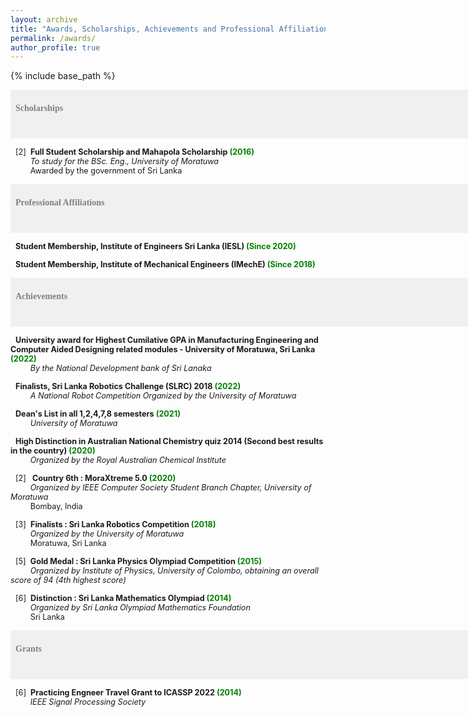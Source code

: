 ```yaml
---
layout: archive
title: "Awards, Scholarships, Achievements and Professional Affiliations"
permalink: /awards/
author_profile: true
---
```


{% include base_path %}

<span style="font-size:1em;font-family:georgia; color:gray;background-color: #F0F0F0;height: 4em; width: 57em; display:inline-block; vertical-align: middle; padding-top: 22px;padding-left: 8px;text-align: left"><b>Scholarships</b></span><br/>


<span style="font-size:0.9em;padding-left: 8px;text-align: justify"> [2]<span style="color:white">a</span><b>Full Student Scholarship and Mahapola Scholarship<span style="color:green"> (2016) </span></b><br />
 &nbsp; &nbsp; &thinsp; &thinsp; &thinsp; <i>  To study for the BSc. Eng., University of Moratuwa </i><br/>
 &nbsp; &nbsp; &thinsp; &thinsp; &thinsp; Awarded by the government of Sri Lanka <br/>

   
<span style="font-size:1em;font-family:georgia; color:gray;background-color: #F0F0F0;height: 4em; width: 57em; display:inline-block; vertical-align: middle; padding-top: 22px;padding-left: 8px;text-align: left"><b>Professional Affiliations</b></span><br/>

<span style="font-size:0.9em;padding-left: 8px;text-align: justify"><b>Student Membership, Institute of Engineers Sri Lanka (IESL)<span style="color:green"> (Since 2020) </span></b><br />
 
<span style="font-size:0.9em;padding-left: 8px;text-align: justify"><b>Student Membership, Institute of Mechanical Engineers  (IMechE)<span style="color:green"> (Since 2018) </span></b><br />
 
<span style="font-size:1em;font-family:georgia; color:gray;background-color: #F0F0F0;height: 4em; width: 57em; display:inline-block; vertical-align: middle; padding-top: 22px;padding-left: 8px;text-align: left"><b>Achievements</b></span><br/>

<span style="font-size:0.9em;padding-left: 8px;text-align: justify"><b> University award for Highest Cumilative GPA in Manufacturing Engineering and Computer Aided Designing related modules - University of Moratuwa, Sri Lanka  <span style="color:green"> (2022) </span></b><br />
 &nbsp; &nbsp; &thinsp; &thinsp; &thinsp; <i> By the National Development bank of Sri Lanaka </i><br/>
 
<span style="font-size:0.9em;padding-left: 8px;text-align: justify"><b> Finalists, Sri Lanka Robotics Challenge (SLRC) 2018 <span style="color:green"> (2022) </span></b><br />
 &nbsp; &nbsp; &thinsp; &thinsp; &thinsp; <i> A National Robot Competition Organized by the University of Moratuwa </i><br/>
 
<span style="font-size:0.9em;padding-left: 8px;text-align: justify"> <b> Dean's List in all 1,2,4,7,8 semesters <span style="color:green"> (2021) </span></b><br />
 &nbsp; &nbsp; &thinsp; &thinsp; &thinsp; <i> University of Moratuwa </i><br/>
 
<span style="font-size:0.9em;padding-left: 8px;text-align: justify"><b> High Distinction in Australian National Chemistry quiz 2014 (Second best results in the country) <span style="color:green"> (2020) </span></b><br />
 &nbsp; &nbsp; &thinsp; &thinsp; &thinsp; <i> Organized by the Royal Australian Chemical Institute</i><br/>

 
<span style="font-size:0.9em;padding-left: 8px;text-align: justify"> [2]<span style="color:white">a</span><b> Country 6th : MoraXtreme 5.0 <span style="color:green"> (2020) </span></b><br />
 &nbsp; &nbsp; &thinsp; &thinsp; &thinsp; <i> Organized by IEEE Computer Society Student Branch Chapter, University of Moratuwa </i><br/>
 &nbsp; &nbsp; &thinsp; &thinsp; &thinsp; Bombay, India <br/>
 
<span style="font-size:0.9em;padding-left: 8px;text-align: justify"> [3]<span style="color:white">a</span><b>Finalists : Sri Lanka Robotics Competition<span style="color:green"> (2018) </span></b><br />
 &nbsp; &nbsp; &thinsp; &thinsp; &thinsp; <i> Organized by the University of Moratuwa </i><br/>
 &nbsp; &nbsp; &thinsp; &thinsp; &thinsp; Moratuwa, Sri Lanka <br/>
 
<span style="font-size:0.9em;padding-left: 8px;text-align: justify"> [5]<span style="color:white">a</span><b>Gold Medal : Sri Lanka Physics Olympiad Competition<span style="color:green"> (2015) </span></b><br />
 &nbsp; &nbsp; &thinsp; &thinsp; &thinsp; <i> Organized by Institute of Physics, University of Colombo, obtaining an overall score of 94 (4th highest score) </i><br/>
 
<span style="font-size:0.9em;padding-left: 8px;text-align: justify"> [6]<span style="color:white">a</span><b>Distinction : Sri Lanka Mathematics Olympiad<span style="color:green"> (2014) </span></b><br />
 &nbsp; &nbsp; &thinsp; &thinsp; &thinsp; <i> Organized by Sri Lanka Olympiad Mathematics Foundation </i><br/>
 &nbsp; &nbsp; &thinsp; &thinsp; &thinsp; Sri Lanka <br/>
 

<span style="font-size:1em;font-family:georgia; color:gray;background-color: #F0F0F0;height: 4em; width: 57em; display:inline-block; vertical-align: middle; padding-top: 22px;padding-left: 8px;text-align: left"><b>Grants</b></span><br/>

<span style="font-size:0.9em;padding-left: 8px;text-align: justify"> [6]<span style="color:white">a</span><b>Practicing Engneer Travel Grant to ICASSP 2022<span style="color:green"> (2014) </span></b><br />
 &nbsp; &nbsp; &thinsp; &thinsp; &thinsp; <i> IEEE Signal Processing Society </i><br/>
